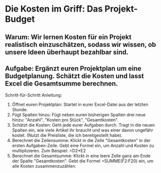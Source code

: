 # Die Kosten im Griff: Das Projekt-Budget

## Warum: Wir lernen Kosten für ein Projekt realistisch einzuschätzen, sodass wir wissen, ob unsere Ideen überhaupt bezahlbar sind.

## Aufgabe: Ergänzt euren Projektplan um eine Budgetplanung. Schätzt die Kosten und lasst Excel die Gesamtsumme berechnen.

Schritt-für-Schritt Anleitung:
1. Öffnet euren Projektplan: Startet in eurer Excel-Datei aus der letzten Stunde.
2. Fügt Spalten hinzu: Fügt neben euren bisherigen Spalten drei neue hinzu: "Anzahl", "Kosten pro Stück", "Gesamtkosten".
3. Schätzt die Kosten: Geht jede eurer Aufgaben durch. Tragt in die neuen Spalten ein, wie viele Artikel ihr braucht und was einer davon ungefähr kostet. (Nutzt die Preisliste, die ich bereitgestellt habe).
4. Berechnet die Zeilensumme: Klickt in die Zelle "Gesamtkosten" in der ersten Aufgaben-Zeile. Gebt eine Formel ein, um Anzahl und Kosten zu multiplizieren. Zum Beispiel: =D2*E2
5. Berechnet die Gesamtsumme: Klickt in eine leere Zelle ganz am Ende der Spalte "Gesamtkosten". Gebt die Formel =SUMME(F2:F20) ein, um alle Kosten zusammenzuzählen.


